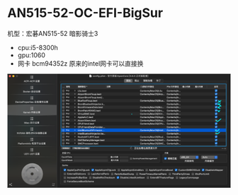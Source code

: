 # AN515-52-OC-EFI-BigSur

机型：宏碁AN515-52 暗影骑士3
+ cpu:i5-8300h
+ gpu:1060
+ 网卡 bcm94352z 原来的intel网卡可以直接换









![](https://github.com/bigboysuper6/AN515-52-OC-EFI-BigSur/blob/main/image/1.png)
